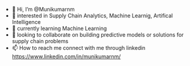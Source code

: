 - 👋 Hi, I’m @Munikumarnm
- 👀 interested in Supply Chain Analytics, Machine Learnig, Artifical Intelligence 
- 🌱 currently learning Machine Learning
- 💞️ looking to collaborate on building predictive models or solutions for supply chain problems
- 📫 How to reach me connect with me through linkedin https://www.linkedin.com/in/munikumarnm/ 

<!---
Munikumarnm/Munikumarnm is a ✨ special ✨ repository because its `README.md` (this file) appears on your GitHub profile.
You can click the Preview link to take a look at your changes.
--->
